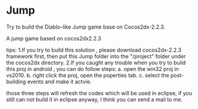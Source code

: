 Jump
====
Try to build the Diablo-like Jump game base on Cocos2dx-2.2.3.

A jump game based on cocos2dx2.2.3

tips: 
1.If you try to build this solution , please download cocos2dx-2.2.3 framework first, then  put this Jump folder into the "/project" folder under the cocos2dx directory.
2.If you caught any trouble when you try to build this proj in android , you can do follow steps:
    a. open the win32 proj in vs2010.
    b. right click the proj, open the poperties tab.
    c. select the post-building events and make it actvie.

  those three steps will refresh the codes which will be used in eclipse, if you still can not build it in eclipse anyway, I think you can send a mail to me.